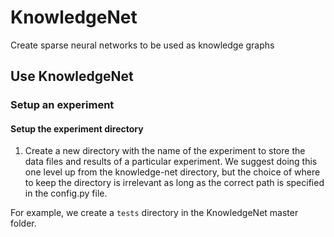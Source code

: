 # KnowledgeNet
Create sparse neural networks to be used as knowledge graphs


## Use KnowledgeNet

### Setup an experiment
#### Setup the experiment directory

1. Create a new directory with the name of the experiment to store the data 
files and results of a particular experiment. We suggest doing this one level 
up from the knowledge-net directory, but the choice of where to keep the 
directory is irrelevant as long as the correct path is specified in the 
config.py file.

For example, we create a `tests` directory in the KnowledgeNet master folder.




